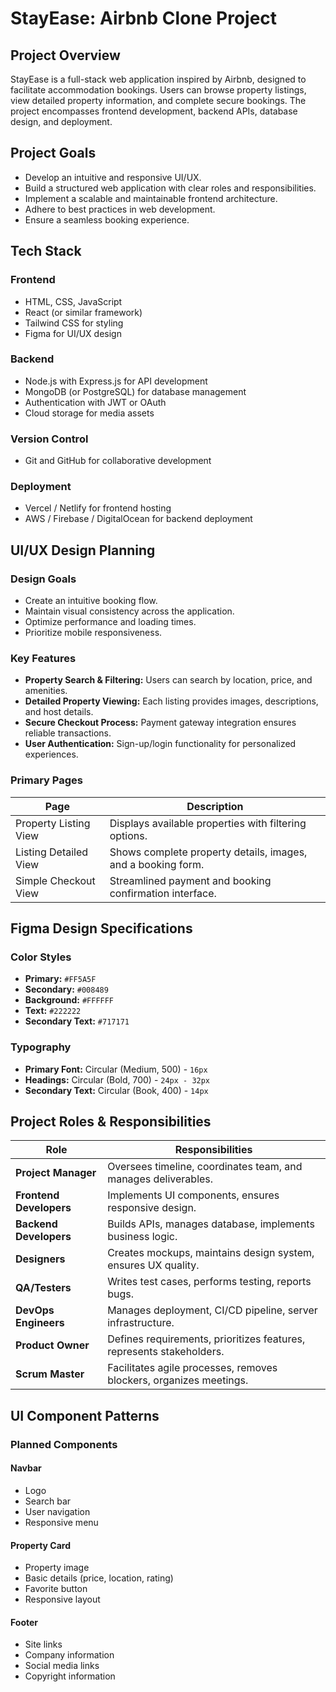 # StayEase: Airbnb Clone Project

## Project Overview
StayEase is a full-stack web application inspired by Airbnb, designed to facilitate accommodation bookings. Users can browse property listings, view detailed property information, and complete secure bookings. The project encompasses frontend development, backend APIs, database design, and deployment.

## Project Goals
- Develop an intuitive and responsive UI/UX.
- Build a structured web application with clear roles and responsibilities.
- Implement a scalable and maintainable frontend architecture.
- Adhere to best practices in web development.
- Ensure a seamless booking experience.

## Tech Stack
### Frontend
- HTML, CSS, JavaScript
- React (or similar framework)
- Tailwind CSS for styling
- Figma for UI/UX design

### Backend
- Node.js with Express.js for API development
- MongoDB (or PostgreSQL) for database management
- Authentication with JWT or OAuth
- Cloud storage for media assets

### Version Control
- Git and GitHub for collaborative development

### Deployment
- Vercel / Netlify for frontend hosting
- AWS / Firebase / DigitalOcean for backend deployment

## UI/UX Design Planning
### Design Goals
- Create an intuitive booking flow.
- Maintain visual consistency across the application.
- Optimize performance and loading times.
- Prioritize mobile responsiveness.

### Key Features
- **Property Search & Filtering:** Users can search by location, price, and amenities.
- **Detailed Property Viewing:** Each listing provides images, descriptions, and host details.
- **Secure Checkout Process:** Payment gateway integration ensures reliable transactions.
- **User Authentication:** Sign-up/login functionality for personalized experiences.

### Primary Pages
| Page | Description |
|------|------------|
| Property Listing View | Displays available properties with filtering options. |
| Listing Detailed View | Shows complete property details, images, and a booking form. |
| Simple Checkout View | Streamlined payment and booking confirmation interface. |

## Figma Design Specifications
### Color Styles
- **Primary:** `#FF5A5F`
- **Secondary:** `#008489`
- **Background:** `#FFFFFF`
- **Text:** `#222222`
- **Secondary Text:** `#717171`

### Typography
- **Primary Font:** Circular (Medium, 500) - `16px`
- **Headings:** Circular (Bold, 700) - `24px - 32px`
- **Secondary Text:** Circular (Book, 400) - `14px`

## Project Roles & Responsibilities
| Role | Responsibilities |
|------|----------------|
| **Project Manager** | Oversees timeline, coordinates team, and manages deliverables. |
| **Frontend Developers** | Implements UI components, ensures responsive design. |
| **Backend Developers** | Builds APIs, manages database, implements business logic. |
| **Designers** | Creates mockups, maintains design system, ensures UX quality. |
| **QA/Testers** | Writes test cases, performs testing, reports bugs. |
| **DevOps Engineers** | Manages deployment, CI/CD pipeline, server infrastructure. |
| **Product Owner** | Defines requirements, prioritizes features, represents stakeholders. |
| **Scrum Master** | Facilitates agile processes, removes blockers, organizes meetings. |

## UI Component Patterns
### Planned Components
#### Navbar
- Logo
- Search bar
- User navigation
- Responsive menu

#### Property Card
- Property image
- Basic details (price, location, rating)
- Favorite button
- Responsive layout

#### Footer
- Site links
- Company information
- Social media links
- Copyright information
